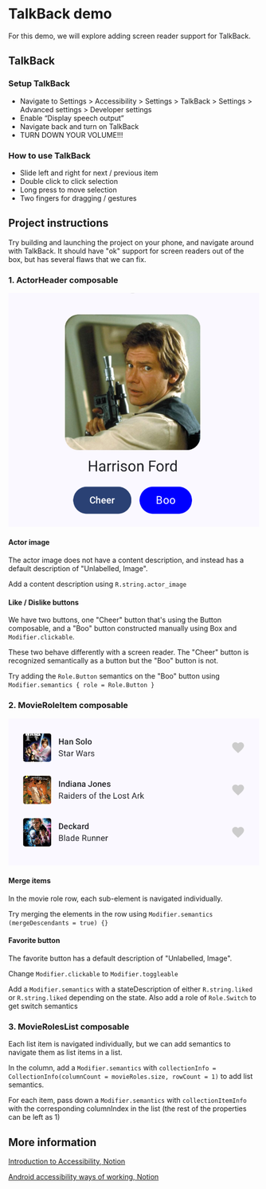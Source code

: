 
# TalkBack demo

For this demo, we will explore adding screen reader support for TalkBack.

## TalkBack

### Setup TalkBack

- Navigate to Settings > Accessibility > Settings > TalkBack > Settings > Advanced settings > Developer settings
- Enable “Display speech output”
- Navigate back and turn on TalkBack
- TURN DOWN YOUR VOLUME!!!

### How to use TalkBack

- Slide left and right for next / previous item
- Double click to click selection
- Long press to move selection
- Two fingers for dragging / gestures

## Project instructions

Try building and launching the project on your phone, and navigate around with TalkBack. It should have "ok" support for screen readers out of the box, but has several flaws that we can fix.

### 1. ActorHeader composable
![Actor header composable](media/actorheader.png)

#### Actor image

The actor image does not have a content description, and instead has a default description of "Unlabelled, Image".

Add a content description using `R.string.actor_image`

#### Like / Dislike buttons
We have two buttons, one "Cheer" button that's using the Button composable, and a "Boo" button constructed manually using Box and `Modifier.clickable`.

These two behave differently with a screen reader. The "Cheer" button is recognized semantically as a button but the "Boo" button is not.

Try adding the `Role.Button` semantics on the "Boo" button using `Modifier.semantics { role = Role.Button }`

### 2. MovieRoleItem composable
![Movie role item composable](media/movieroleitem.png)

#### Merge items
In the movie role row, each sub-element is navigated individually.

Try merging the elements in the row using `Modifier.semantics (mergeDescendants = true) {}`

#### Favorite button
The favorite button has a default description of "Unlabelled, Image".

Change `Modifier.clickable` to `Modifier.toggleable`

Add a `Modifier.semantics` with a stateDescription of either `R.string.liked` or `R.string.liked` depending on the state.
Also add a role of `Role.Switch` to get switch semantics

### 3. MovieRolesList composable
Each list item is navigated individually, but we can add semantics to navigate them as list items in a list. 

In the column, add a `Modifier.semantics` with `collectionInfo = CollectionInfo(columnCount = movieRoles.size, rowCount = 1)` to add list semantics.

For each item, pass down a `Modifier.semantics` with `collectionItemInfo` with the corresponding columnIndex in the list (the rest of the properties can be left as 1)


## More information

[Introduction to Accessibility, Notion](https://www.notion.so/bontouch/Introduction-8ac4603a7ab3446aaf4248db81c4f517?pvs=4)

[Android accessibility ways of working, Notion](https://www.notion.so/bontouch/Android-development-d0368ca145754a099b5605ec2b99b42f?pvs=4)